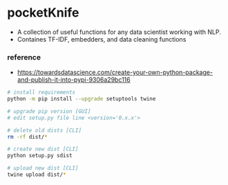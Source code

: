 # pocketKnife

- A collection of useful functions for any data scientist working with NLP.
- Containes TF-IDF, embedders, and data cleaning functions


### reference
- https://towardsdatascience.com/create-your-own-python-package-and-publish-it-into-pypi-9306a29bc116




```bash
# install requirements
python -m pip install --upgrade setuptools twine

# upgrade pip version [GUI]
# edit setup.py file line <version='0.x.x'>

# delete old dists [CLI]
rm -rf dist/*

# create new dist [CLI]
python setup.py sdist

# upload new dist [CLI]
twine upload dist/*
```